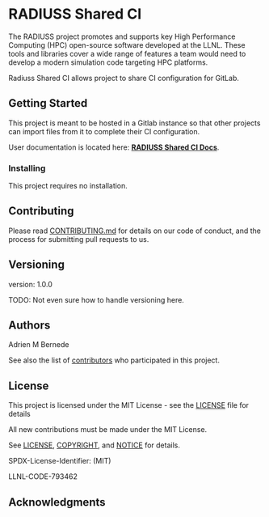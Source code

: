 # RADIUSS Shared CI

The RADIUSS project promotes and supports key High Performance Computing (HPC)
open-source software developed at the LLNL. These tools and libraries cover a
wide range of features a team would need to develop a modern simulation code
targeting HPC platforms.

Radiuss Shared CI allows project to share CI configuration for GitLab.

## Getting Started

This project is meant to be hosted in a Gitlab instance so that other projects
can import files from it to complete their CI configuration.

User documentation is located here: [**RADIUSS Shared CI Docs**](https://readthedocs.org/projects/radiuss-shared-ci/).

### Installing

This project requires no installation.

## Contributing

Please read [CONTRIBUTING.md](https://github.com/LLNL/radiuss-shared-ci/CONTRIBUTING.md) for details on our code of conduct, and the process for submitting pull requests to us.

## Versioning

version: 1.0.0

TODO: Not even sure how to handle versioning here.

## Authors

Adrien M Bernede

See also the list of [contributors](https://github.com/LLNL/radiuss-shared-ci/contributors) who participated in this project.

## License

This project is licensed under the MIT License - see the [LICENSE](LICENSE) file for details

All new contributions must be made under the MIT License.

See [LICENSE](https://github.com/LLNL/radiuss-shared-ci/blob/master/LICENSE),
[COPYRIGHT](https://github.com/LLNL/radiuss-shared-ci/blob/master/COPYRIGHT), and
[NOTICE](https://github.com/LLNL/radiuss-shared-ci/blob/master/NOTICE) for details.

SPDX-License-Identifier: (MIT)

LLNL-CODE-793462

## Acknowledgments


